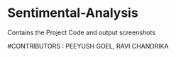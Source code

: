 # Sentimental-Analysis
Contains the Project Code and output screenshots

#CONTRIBUTORS :
  PEEYUSH GOEL,
  RAVI CHANDRIKA
